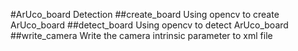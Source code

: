 #ArUco_board Detection
##create_board
Using opencv to create ArUco_board
##detect_board
Using opencv to detect ArUco_board
##write_camera
Write the camera intrinsic parameter to xml file
